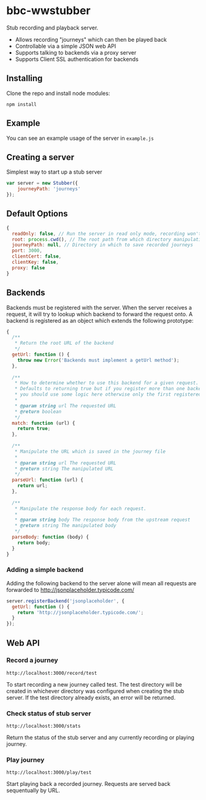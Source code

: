 # bbc-wwstubber

Stub recording and playback server.
* Allows recording "journeys" which can then be played back
* Controllable via a simple JSON web API
* Supports talking to backends via a proxy server
* Supports Client SSL authentication for backends

## Installing 

Clone the repo and install node modules:

`npm install`

## Example

You can see an example usage of the server in `example.js`

## Creating a server

Simplest way to start up a stub server

```js
var server = new Stubber({
    journeyPath: 'journeys'
});
```

## Default Options

```js
{
  readOnly: false, // Run the server in read only mode, recording won't be allowed
  root: process.cwd(), // The root path from which directory manipulation will take place
  journeyPath: null, // Directory in which to save recorded journeys
  port: 3000,
  clientCert: false,
  clientKey: false,
  proxy: false
}
```

## Backends
Backends must be registered with the server. When the server receives a request, it will try to lookup which 
backend to forward the request onto. A backend is registered as an object which extends the following prototype:
```js
{
  /**
   * Return the root URL of the backend
   */
  getUrl: function () {
    throw new Error('Backends must implement a getUrl method');
  },
  
  /**
   * How to determine whether to use this backend for a given request. 
   * Defaults to returning true but if you register more than one backend 
   * you should use some logic here otherwise only the first registered one will be used.
   *
   * @param string url The requested URL
   * @return boolean
   */
  match: function (url) {
    return true;
  },
  
  /**
   * Manipulate the URL which is saved in the journey file
   * 
   * @param string url The requested URL
   * @return string The manipulated URL
   */
  parseUrl: function (url) {
    return url;
  },
  
  /**
   * Manipulate the response body for each request.
   *
   * @param string body The response body from the upstream request
   * @return string The manipulated body
   */
  parseBody: function (body) {
    return body;
  }
}
```

### Adding a simple backend
Adding the following backend to the server alone will mean all requests are forwarded to http://jsonplaceholder.typicode.com/

```js
server.registerBackend('jsonplaceholder', {
  getUrl: function () {
    return 'http://jsonplaceholder.typicode.com/';
  }
});
```

## Web API

### Record a journey
```
http://localhost:3000/record/test
```
To start recording a new journey called test. The test directory will be created in whichever directory was configured when
creating the stub server. If the test directory already exists, an error will be returned.

### Check status of stub server
```
http://localhost:3000/stats
```
Return the status of the stub server and any currently recording or playing journey.

### Play journey
```
http://localhost:3000/play/test
```
Start playing back a recorded journey. Requests are served back sequentually by URL.

